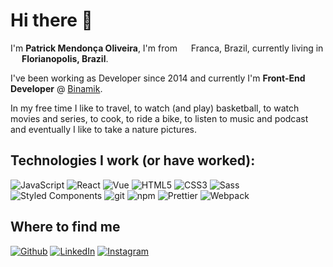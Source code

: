 <h1>Hi there 👋</h1>

<p>I'm <strong>Patrick Mendonça Oliveira</strong>, I'm from <img src="https://image.flaticon.com/icons/svg/197/197386.svg" width="14"/> Franca, Brazil, currently living in <img src="https://image.flaticon.com/icons/svg/197/197386.svg" width="14"/> <strong>Florianopolis, Brazil</strong>.</p>

<p>I've been working as Developer since 2014 and currently I'm <strong>Front-End Developer</strong> @ <a href="https://binamik.com.br/" target="_blank">Binamik</a>.</p>

<p>In my free time I like to travel, to watch (and play) basketball, to watch movies and series, to cook, to ride a bike, to listen to music and podcast and eventually I like to take a nature pictures.</p>

<h2>Technologies I work (or have worked):</h2>

<p>
  <img alt="JavaScript" src="https://img.shields.io/badge/-JavaScript-45b8d8?style=flat&logo=javascript&logoColor=F7DF1E&color=black" />
  <img alt="React" src="https://img.shields.io/badge/-React-45b8d8?style=flat&logo=react&logoColor=white" />
  <img alt="Vue" src="https://img.shields.io/badge/-Vue-45b8d8?style=flat&logo=vue.js&logoColor=white&color=4FC08D" />
  <img alt="HTML5" src="https://img.shields.io/badge/-HTML5-E34F26?style=flat&logo=html5&logoColor=white" />
  <img alt="CSS3" src="https://img.shields.io/badge/-CSS3-45b8d8?style=flat&logo=css3&logoColor=white&color=40a9df" />
  <img alt="Sass" src="https://img.shields.io/badge/-Sass-CC6699?style=flat&logo=sass&logoColor=white" />
  <img alt="Styled Components" src="https://img.shields.io/badge/-Styled_Components-db7092?style=flat&logo=styled-components&logoColor=white" />
  <img alt="git" src="https://img.shields.io/badge/-Git-F05032?style=flat&logo=git&logoColor=white" />
  <img alt="npm" src="https://img.shields.io/badge/-NPM-CB3837?style=flat&logo=npm&logoColor=white" />  
  <img alt="Prettier" src="https://img.shields.io/badge/-Prettier-F7B93E?style=flat&logo=prettier&logoColor=white" />
  <img alt="Webpack" src="https://img.shields.io/badge/-Webpack-8DD6F9?style=flat&logo=webpack&logoColor=white" /> 
</p>

<h2>Where to find me</h2>

<p>
  <a href="https://github.com/patrickolivveira" target="_blank"><img alt="Github" src="https://img.shields.io/badge/GitHub-%2312100E.svg?&style=for-the-badge&logo=Github&logoColor=white" /></a>
  <a href="https://www.linkedin.com/in/patrick-m-oliveira" target="_blank"><img alt="LinkedIn" src="https://img.shields.io/badge/linkedin-%230077B5.svg?&style=for-the-badge&logo=linkedin&logoColor=white" /></a>
  <a href="https://www.instagram.com/patrick.olivveira" target="_blank"><img alt="Instagram" src="https://img.shields.io/badge/instagram-%231DA1F2.svg?&style=for-the-badge&logo=instagram&logoColor=white&color=E4405F" /></a>  
</p>
